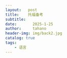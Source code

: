 ```yaml
---
layout:   post
title:    托福备考
subtitle:   
date:       2025-1-25
author:     tahano
header-img: img/back2.jpg
catalog: true
tags:
    - 语言
---
```






